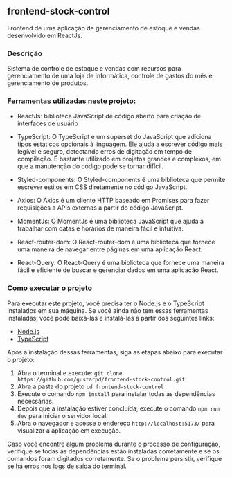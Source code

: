## frontend-stock-control

Frontend de uma aplicação de gerenciamento de estoque e vendas desenvolvido em ReactJs.

### Descrição
Sistema de controle de estoque e vendas com recursos para gerenciamento de uma loja de informática, controle de gastos do mês e gerenciamento de produtos.

### Ferramentas utilizadas neste projeto:

   - ReactJs: biblioteca JavaScript de código aberto para criação de interfaces de usuário

  - TypeScript: O TypeScript é um superset do JavaScript que adiciona tipos estáticos opcionais à linguagem. Ele ajuda a escrever código mais legível e seguro, detectando erros de digitação em tempo de compilação. É bastante utilizado em projetos grandes e complexos, em que a manutenção do código pode se tornar difícil.

  - Styled-components: O Styled-components é uma biblioteca que permite escrever estilos em CSS diretamente no código JavaScript.

   - Axios: O Axios é um cliente HTTP baseado em Promises para fazer requisições a APIs externas a partir do código JavaScript. 

   - MomentJs: O MomentJs é uma biblioteca JavaScript que ajuda a trabalhar com datas e horários de maneira fácil e intuitiva.

  - React-router-dom: O React-router-dom é uma biblioteca que fornece uma maneira de navegar entre páginas em uma aplicação React.

   - React-Query: O React-Query é uma biblioteca que fornece uma maneira fácil e eficiente de buscar e gerenciar dados em uma aplicação React.

### Como executar o projeto

Para executar este projeto, você precisa ter o Node.js e o TypeScript instalados em sua máquina. Se você ainda não tem essas ferramentas instaladas, você pode baixá-las e instalá-las a partir dos seguintes links:

- [Node.js](https://nodejs.org/)
- [TypeScript](https://www.typescriptlang.org/)

Após a instalação dessas ferramentas, siga as etapas abaixo para executar o projeto:
1. Abra o terminal e execute:  `git clone https://github.com/gustarpd/frontend-stock-control.git`
2. Abra a pasta do projeto `cd frontend-stock-control`
4. Execute o comando `npm install` para instalar todas as dependências necessárias.
5. Depois que a instalação estiver concluída, execute o comando `npm run dev` para iniciar o servidor local.
6. Abra o navegador e acesse o endereço `http://localhost:5173/` para visualizar a aplicação em execução.

Caso você encontre algum problema durante o processo de configuração, verifique se todas as dependências estão instaladas corretamente e se os comandos foram digitados corretamente. Se o problema persistir, verifique se há erros nos logs de saída do terminal.
